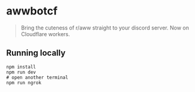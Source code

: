 # awwbotcf

> Bring the cuteness of r/aww straight to your discord server. Now on Cloudflare workers.

## Running locally

```
npm install
npm run dev
# open another terminal
npm run ngrok
```
